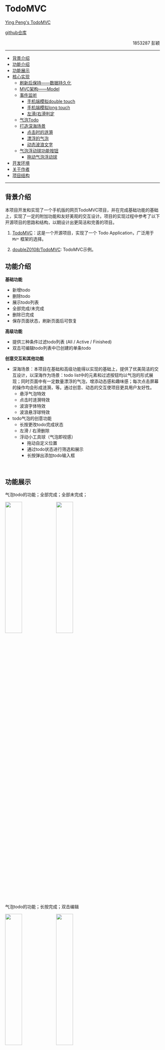 # TodoMVC

[Ying Peng's TodoMVC](http://server.doublez.site:5000/TodoMVC)

[github仓库](https://github.com/doubleZ0108/TodoMVC)


<p align="right">1853287 彭颖</p>

------

* [背景介绍](#背景介绍)
* [功能介绍](#功能介绍)
* [功能展示](#功能展示)
* [核心实现](#核心实现)
   * [刷新后保持——数据持久化](#刷新后保持——数据持久化)
   * [MVC架构——Model](#MVC架构——Model)
   * [事件监听](#事件监听)
      * [手机端模拟double touch](#手机端模拟double-touch)
      * [手机端模拟long touch](#手机端模拟long-touch)
      * [左滑/右滑判定](#左滑/右滑判定)
   * [气泡Todo](#气泡todo)
   * [打造深海场景](#打造深海场景)
      * [点击时的涟漪](#点击时的涟漪)
      * [漂浮的气泡](#漂浮的气泡)
      * [动态波浪文字](#动态波浪文字)
   * [气泡浮动球功能按钮](#气泡浮动球功能按钮)
      * [拖动气泡浮动球](#拖动气泡浮动球)
* [开发环境](#开发环境)
* [关于作者](#关于作者)
* [项目结构](#项目结构)

------

## 背景介绍

本项目开发和实现了一个手机版的网页TodoMVC项目，并在完成基础功能的基础上，实现了一定的附加功能和友好美观的交互设计。项目的实现过程中参考了以下开源项目的思路和结构，以期设计出更简洁和完善的项目。

1.	[TodoMVC](http://todomvc.com/)：这是一个开源项目，实现了一个 Todo Application，广泛用于 `MV*` 框架的选择。

2.	[doubleZ0108/TodoMVC](https://github.com/doubleZ0108/TodoMVC): TodoMVC示例。

## 功能介绍

**基础功能**

- 新增todo
- 删除todo
- 展示todo列表
- 全部完成/未完成
- 删除已完成
- 保存页面状态，刷新页面后可恢复

**高级功能**

- 提供三种条件过滤todo列表 (All / Active / Finished)
- 双击可编辑todo列表中已创建的单条todo

**创意交互和其他功能**

- 深海场景：本项目在基础和高级功能得以实现的基础上，提供了优美简洁的交互设计，以深海作为场景：todo list中的元素和过滤按钮均以气泡的形式展现；同时页面中有一定数量漂浮的气泡，增添动态感和趣味感；每次点击屏幕的操作均会形成涟漪，等。通过创意、动态的交互使项目更具用户友好性。
 	- 悬浮气泡特效
 	- 点击时涟漪特效
	- 波浪字体特效
	- 波浪悬浮球特效
- todo气泡的创意功能
  	- 长按更改todo完成状态
  	- 左滑 / 右滑删除
  	- 浮动小工具球（气泡即视感）
  		- 拖动自定义位置
  		- 通过todo状态进行筛选和展示
  		- 长按弹出添加todo输入框



<br/>

## 功能展示

气泡todo的功能；全部完成；全部未完成；

<img src="imgDoc/all_comp.png" width="33%;" /><img src="imgDoc/no_comp.png" width="33%;" />

气泡todo的功能；长按完成；双击编辑

<img src="imgDoc/changAn.png" width="33%;" /><img src="imgDoc/double_cli.png" width="33%;" />

四个气泡浮动球；长按Add浮动球添加todo；左滑/右滑todo删除

<img src="imgDoc/add.png" width="33%;" /><img src="imgDoc/delete.png" width="33%;" />

四个气泡浮动球；点击active浮动球显示未完成的todo；点击done浮动球显示已完成的todo

<img src="imgDoc/show_active.png" width="33%;" /><img src="imgDoc/show_done.png" width="33%;" />

四个气泡浮动球；全屏移动；清除已完成

<img src="imgDoc/move.png" width="33%;" /><img src="imgDoc/clear_done.png" width="33%;" />

深海场景；动态波浪悬浮球；气泡、涟漪布满深海

<img src="imgDoc/wave.png" width="33%;" /><img src="imgDoc/bubble.png" width="33%;" />

<br/>

## 核心实现

<details>
	<summary>核心实现代码</summary>

### 刷新后保持——数据持久化

```js
(function(){
    if(!window.localStorage){
        alert("Local Storage is not supported for your browser. Please change a browser to open this page.");
        return false;
    } else {
        let key = "todos";
        Object.assign(model, {
            /**
             * 刷新：读取LocalStorage
             * 初始化
             **/
            init: function(callback){
                let data = window.localStorage.getItem(key);
                if(data){ 
                    model.data = JSON.parse(data);
                }
                if(callback) { callback(); }
            },
            /**
             * 刷新前：写入LocalStorage
             * 持久化
             **/
            flush: function(callback){
                window.localStorage.setItem(key, JSON.stringify(model.data));
                if(callback) { callback(); }
            }
        });
    }
})();
```
	
<br/>

### MVC架构——Model

```js
/**
 * MVC架构
 * Model层
 **/
window.model = {
    data: {
        todos: [
            /**
             * Todo MODEL：存储实例
             */
        ],
        filter: "All",
    }
}	 
```

<br/>

### 事件监听

#### 手机端模拟double touch

```js
    /**
     * 手机的双击和长按
     * 双击编辑todo
     * 长按切换todo的完成/未完成状态
     **/
    var click_counter = 0;
    elem.addEventListener("touchstart", function () {
        touchStartTimer = new Date();
        click_counter++;
        setTimeout(function () {
            click_counter = 0;
        }, dbltouch_interval);
        if (click_counter > 1) {
            console.log("simulate double touch on mobile...");

            click_counter = 0;
    	}
	});
```

#### 手机端模拟long touch

```js
	elem.addEventListener("touchend", function () {
        touchEndTimer = new Date();
        let deltaTime = touchEndTimer.getTime() - touchStartTimer.getTime();
        if (deltaTime > 500) {
            
            model.data.todos[index].completed = !model.data.todos[index].completed;
            model.flush();
            update();
        }
    });
```

#### 左滑/右滑判定

```js
        if (Math.abs(verticalOffset) < tolerateVerticalOffset) {    // 上下滑动误差之内视作成功
            var horizontalOffset = freshTouch.clientX - oldTouch.clientX;
            touchObj.style.transition = ".2s linear";

            if (Math.abs(horizontalOffset) < deviceWidth / 4) {     //移动距离过短时不算做左滑/右滑：不判定为删除
                touchObj.style.left = horizontalOffset + 'px';
            } else {
                if (horizontalOffset < 0) {     //left
                    touchObj.style.left = -deviceWidth * 2 + 'px';
                } else {                        //right
                    touchObj.style.left = deviceWidth * 2 + 'px';
                }
                isDelete = true;
            }
```

<br/>					 
					 
### 气泡Todo

样式结构（项目中桥todo为动态生成）

```html
<div class="todo-group" id="todo-1">
    <div class="todo-shadow"></div>
    <div class="todo-paper" style="transform: rotate(1.3deg);">
        <div class="todo-paper-bg" id="todo-bgcolor-1">
        </div>
    </div>
    <div class="cover-content-container">
        <div class="cover-content">
            <p id="todo-text-0" class="todo-text" style="transform: rotate(1.3deg);">项目中动态生成，根据css样式生成椭圆气泡</p>
            <input class="editing" type="text" autofocus style="transform: rotate(1.3deg);" />
        </div>
    </div>
</div>
```

touchstart

```js
    /**
     * 左右滑动
     * 删除单条todo
     */
    let oldTouch, touchObj;
    let isDelete = false;
    elem.addEventListener('touchstart', function (event) {
        oldTouch = event.touches[0];
        touchObj = event.currentTarget;
        isDelete = false;
    }, false);
```

touchmove

```js
    elem.addEventListener('touchmove', function (event) {
        let freshTouch = event.touches[0];
        let verticalOffset = freshTouch.clientY - oldTouch.clientY;

        if (Math.abs(verticalOffset) < tolerateVerticalOffset) {    // 上下滑动误差之内视作成功
            var horizontalOffset = freshTouch.clientX - oldTouch.clientX;
            touchObj.style.transition = ".2s linear";

            if (Math.abs(horizontalOffset) < deviceWidth / 4) {     //移动距离过短时不算做左滑/右滑：不判定为删除
                touchObj.style.left = horizontalOffset + 'px';
            } else {
                if (horizontalOffset < 0) {     //left
                    touchObj.style.left = -deviceWidth * 2 + 'px';
                } else {                        //right
                    touchObj.style.left = deviceWidth * 2 + 'px';
                }
                isDelete = true;
            }
        }
    }, false);
```

touchend

```js
    elem.addEventListener('touchend', function (event) {
        
        if (isDelete && elem != null) {
            elem.parentNode.removeChild(elem);
            model.data.todos.splice(index, 1);

            model.flush();
            update();
        } else {
            touchObj.style.left = 0;
        }
    }, false);
```

<br/>
					 
### 打造深海场景

####点击时的涟漪

```js
var card = document.querySelector('*');
         /* bound click */
        card.addEventListener('click',function(e){
             /* horizontal position */
            let x = e.clientX - this.offsetLeft;
            /* vertical position */
            let y = e.clientY - this.offsetTop;
             /* create spanning */
            let circle = document.createElement('spanning');
            /* add left */
            circle.style.left = x + 'px';
             /* add top attribute */
            circle.style.top = y + 'px';
             /* append spanning */
            card.appendChild(circle);
            /* remove spanning after 1s */
            setInterval(function(){
                circle.remove();
            },1000)

        })
```

####漂浮的气泡

要点：定义动画

```css
 @keyframes flutter {
            0%{
                transform: translateX(0);
                bottom: -100px;
                opacity: 1;
            }
            50%{
                transform: translateX(100px);
                opacity: 0.5;
            }
            100%{
                transform: translateX(0px);
                bottom: 100%;
                opacity: 0;

            }
        }
```
	
####动态波浪文字

要点：通过clip-path裁剪只显示部分区域，不同时间裁剪不同内容就形成动态效果：
	

```css
 @keyframes move{
        0%{
            clip-path: polygon(0% 62%, 14% 55%, 24% 51%, 32% 51%, 41% 56%, 50% 59%, 60% 59%, 69% 55%, 76% 49%, 84% 48%, 93% 50%, 100% 54%, 100% 100%, 0 100%);
        }
        50%{
            clip-path: polygon(0% 62%, 10% 62%, 23% 68%, 36% 68%, 44% 64%, 50% 59%, 59% 54%, 67% 55%, 74% 59%, 86% 62%, 94% 61%, 100% 54%, 100% 100%, 0 100%);
        }
   100%{
            clip-path: polygon(0% 62%, 14% 55%, 24% 51%, 32% 51%, 41% 56%, 50% 59%, 60% 59%, 69% 55%, 76% 49%, 84% 48%, 93% 50%, 100% 54%, 100% 100%, 0 100%);
        }
    }
```
	
<br/>
	
### 气泡浮动球功能按钮

####拖动气泡浮动球


```js
    let oldTouch;
    let touchStartTimer, touchEndTimer;
    btnGroupTouchHandler = {
        start: function(event){
            touchStartTimer = new Date();
            event.preventDefault();
            $('ButtonGroup-click').checked = !$('ButtonGroup-click').checked; 
            oldTouch = event.touches[0];
        },
        move: function(event){
            event.preventDefault();
            touchStartTimer = new Date();
            $('ButtonGroup-click').checked = false;

            let freshTouch = event.touches[0];

            let deltaRight = oldTouch.clientX - freshTouch.clientX;
            let deltaBottom = oldTouch.clientY - freshTouch.clientY;
            let right = parseFloat(btnGroup.style.right || 0) + deltaRight;
            let bottom = parseFloat(btnGroup.style.bottom || 0) + deltaBottom;

            /* 手指的移动：浮动球坐标改变 */
            if(right < deviceWidth - 60 && right > 0 
                && bottom < deviceHeight - 300 && bottom > 0){
                setStyle(btnGroup, {
                    right: right + "px",
                    bottom: bottom + "px"
                });
            }
            
            oldTouch = freshTouch;
        }
```


</details>

<br/>

## 开发环境

- **操作系统**
  - **开发环境**：macOS Catalina
- **测试环境**: 
  - Chrome Device Simulator
- **IDE**：Visual Studio Code
- **开发语言**
  - HTML5
  - CSS3
  - JavaScript

<br/>

## 关于作者

| Item            | VALUE                                               |
| --------------- | --------------------------------------------------- |
| **Name**        | 彭颖                                                |
| **ID**          | 1853287                                             |
| **Adviser**     | 徐凯老师(阿里巴巴) 梁爽老师                         |
| **Course Name** | Web系统与技术                                       |
| **Course Time** | 星期六 3-6            |
| **Email**       | [1285524452@qq.com](mailto:1285524452@qq.com) |

<br/>

## 项目结构

```
.
├── README.md
├── imgDoc
├── TodoMVC.html
└── native
    ├── css
    │   ├── todoMVC.css
    │   ├── button.css
    │   ├── bubble.css
    │   ├── headText.css
    │   ├── popup.css
    │   └── todo.css
    └── js
        ├── todoMVC.js
        ├── button.js
        ├── model.js
        ├── popup.js
        ├── storage.js
        ├── todo.js
        └── util.js

```


